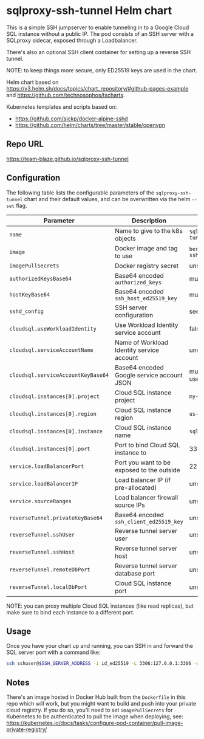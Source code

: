 # sqlproxy-ssh-tunnel Helm chart

This is a simple SSH jumpserver to enable tunneling in to a Google Cloud SQL instance without a
public IP. The pod consists of an SSH server with a SQLproxy sidecar, exposed through a Loadbalancer.

There's also an optional SSH client container for setting up a reverse SSH tunnel.

NOTE: to keep things more secure, only ED25519 keys are used in the chart.

Helm chart based on https://v3.helm.sh/docs/topics/chart_repository/#github-pages-example
and https://github.com/technosophos/tscharts.

Kubernetes templates and scripts based on:

- https://github.com/sickp/docker-alpine-sshd
- https://github.com/helm/charts/tree/master/stable/openvpn

## Repo URL

https://team-blaze.github.io/sqlproxy-ssh-tunnel

## Configuration

The following table lists the configurable parameters of the `sqlproxy-ssh-tunnel` chart and their
default values, and can be overwritten via the helm `--set` flag.

| Parameter                          | Description                                | Default                                |
| ---------------------------------- | ------------------------------------------ | -------------------------------------- |
| `name`                             | Name to give to the k8s objects            | `sqlproxy-ssh-tunnel`                  |
| `image`                            | Docker image and tag to use                | `berylcc/sqlproxy-ssh-tunnel:1.0`      |
| `imagePullSecrets`                 | Docker registry secret                     | unset                                  |
| `authorizedKeysBase64`             | Base64 encoded `authorized_keys`           | must be set                            |
| `hostKeyBase64`                    | Base64 encoded `ssh_host_ed25519_key`      | must be set                            |
| `sshd_config`                      | SSH server configuration                   | see `values.yaml`                      |
| `cloudsql.useWorkloadIdentity`     | Use Workload Identity service account      | false                                  |
| `cloudsql.serviceAccountName`      | Name of Workload Identity service account  | unset                                  |
| `cloudsql.serviceAccountKeyBase64` | Base64 encoded Google service account JSON | must be set if not useWorkloadIdentity |
| `cloudsql.instances[0].project`    | Cloud SQL instance project                 | `my-project`                           |
| `cloudsql.instances[0].region`     | Cloud SQL instance region                  | `us-west1`                             |
| `cloudsql.instances[0].instance`   | Cloud SQL instance name                    | `sql_instance`                         |
| `cloudsql.instances[0].port`       | Port to bind Cloud SQL instance to         | 3306                                   |
| `service.loadBalancerPort`         | Port you want to be exposed to the outside | 22                                     |
| `service.loadBalancerIP`           | Load balancer IP (if pre-allocated)        | unset                                  |
| `service.sourceRanges`             | Load balancer firewall source IPs          | unset                                  |
| `reverseTunnel.privateKeyBase64`   | Base64 encoded `ssh_client_ed25519_key`    | unset                                  |
| `reverseTunnel.sshUser`            | Reverse tunnel server user                 | unset                                  |
| `reverseTunnel.sshHost`            | Reverse tunnel server host                 | unset                                  |
| `reverseTunnel.remoteDbPort`       | Reverse tunnel server database port        | unset                                  |
| `reverseTunnel.localDbPort`        | Cloud SQL instance port                    | unset                                  |

NOTE: you can proxy multiple Cloud SQL instances (like read replicas), but make sure to bind each
instance to a different port.

## Usage

Once you have your chart up and running, you can SSH in and forward the SQL server port with a command like:

```sh
ssh sshuser@$SSH_SERVER_ADDRESS -i id_ed25519 -L 3306:127.0.0.1:3306 -o ExitOnForwardFailure=yes
```

## Notes

There's an image hosted in Docker Hub built from the `Dockerfile` in this repo which will work, but
you might want to build and push into your private cloud registry. If you do so, you'll need to set
`imagePullSecrets` for Kubernetes to be authenticated to pull the image when deploying, see:
https://kubernetes.io/docs/tasks/configure-pod-container/pull-image-private-registry/
